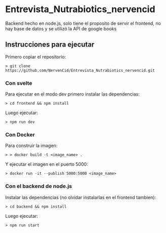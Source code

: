 # Entrevista_Nutrabiotics_nervencid

Backend hecho en node.js, solo tiene el proposito de servir el frontend, no hay base de datos y se utilizó la API de google books

## Instrucciones para ejecutar

Primero copiar el repositorio:

`> git clone https://github.com/NervenCid/Entrevista_Nutrabiotics_nervencid.git` 

### Con svelte

Para ejecutar en el modo dev primero instalar las dependencias:

`> cd frontend && npm install` 

Luego ejecutar:

`> npm run dev` 

### Con Docker

Para construir la imagen:

`> > docker build -t <image_name> .` 

Y ejecutar el imagen en el puerto 5000:

`> docker run -it --publish 5000:5000 <image_name>` 

### Con el backend de node.js

Instalar las dependencias (no olvidar instalarlas en el frontend tambien):

`> cd backend && npm install` 

Luego ejecutar:

`> npm run start` 
